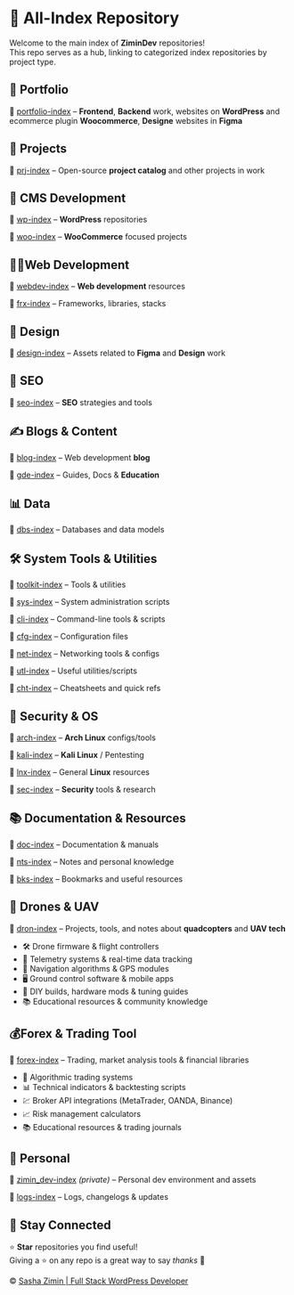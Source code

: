 # 📂 All-Index Repository  

Welcome to the main index of **ZiminDev** repositories!  
This repo serves as a hub, linking to categorized index repositories by project type.

## 💼 Portfolio

🔗 [portfolio-index](https://github.com/zimindev/portfolio-index) – **Frontend**, **Backend** work, websites on **WordPress** and ecommerce plugin **Woocommerce**, **Designe** websites in **Figma**

## 🔨 Projects

🔗 [prj-index](https://github.com/zimindev/prj-index) – Open-source **project catalog** and other projects in work


## 🧩 CMS Development

🔗 [wp-index](https://github.com/zimindev/wp-index) – **WordPress** repositories

🔗 [woo-index](https://github.com/zimindev/woo-index) – **WooCommerce** focused projects


## 👨‍💻Web Development

🔗 [webdev-index](https://github.com/zimindev/webdev-index) – **Web development** resources

🔗 [frx-index](https://github.com/zimindev/frx-index) – Frameworks, libraries, stacks


## 🎨 Design

🔗 [design-index](https://github.com/zimindev/design-index) – Assets related to **Figma** and **Design** work

## 🔎 SEO

🔗 [seo-index](https://github.com/zimindev/seo-index) – **SEO** strategies and tools

## ✍️ Blogs & Content

🔗 [blog-index](https://github.com/zimindev/blog-index) – Web development **blog**

🔗 [gde-index](https://github.com/zimindev/gde-index) – Guides, Docs & **Education**

## 📊 Data

🔗 [dbs-index](https://github.com/zimindev/dbs-index) – Databases and data models

## 🛠️ System Tools & Utilities

🔗 [toolkit-index](https://github.com/zimindev/toolkit-index) – Tools & utilities

🔗 [sys-index](https://github.com/zimindev/sys-index) – System administration scripts

🔗 [cli-index](https://github.com/zimindev/cli-index) – Command-line tools & scripts

🔗 [cfg-index](https://github.com/zimindev/cfg-index) – Configuration files

🔗 [net-index](https://github.com/zimindev/net-index) – Networking tools & configs

🔗 [utl-index](https://github.com/zimindev/utl-index) – Useful utilities/scripts

🔗 [cht-index](https://github.com/zimindev/cht-index) – Cheatsheets and quick refs

## 🔐 Security & OS

🔗 [arch-index](https://github.com/zimindev/arch-index) – **Arch Linux** configs/tools

🔗 [kali-index](https://github.com/zimindev/kali-index) – **Kali Linux** / Pentesting

🔗 [lnx-index](https://github.com/zimindev/lnx-index) – General **Linux** resources

🔗 [sec-index](https://github.com/zimindev/sec-index) – **Security** tools & research

## 📚 Documentation & Resources

🔗 [doc-index](https://github.com/zimindev/doc-index) – Documentation & manuals

🔗 [nts-index](https://github.com/zimindev/nts-index) – Notes and personal knowledge

🔗 [bks-index](https://github.com/zimindev/bks-index) – Bookmarks and useful resources

## 🚁 Drones & UAV

🔗 [dron-index](https://github.com/zimindev/dron-index) – Projects, tools, and notes about **quadcopters** and **UAV tech**
 + 🛠️ Drone firmware & flight controllers
 + 📡 Telemetry systems & real-time data tracking
 + 🧭 Navigation algorithms & GPS modules
 + 🖥️ Ground control software & mobile apps
 + 🧪 DIY builds, hardware mods & tuning guides
 + 📚 Educational resources & community knowledge

## 💰Forex & Trading Tool

🔗 [forex-index](https://github.com/zimindev/forex-index) – Trading, market analysis tools & financial libraries

 + 🤖 Algorithmic trading systems
 + 📊 Technical indicators & backtesting scripts
 + 💹 Broker API integrations (MetaTrader, OANDA, Binance)
 + 📈 Risk management calculators
 + 📚 Educational resources & trading journals

## 🔐 Personal

🔗 [zimin_dev-index](https://github.com/zimindev/zimin_dev-index) *(private)* – Personal dev environment and assets

🔗 [logs-index](https://github.com/zimindev/logs-index) – Logs, changelogs & updates

## 🌟 **Stay Connected** 

⭐ **Star** repositories you find useful!  
Giving a ⭐ on any repo is a great way to say *thanks* 💙

© [Sasha Zimin | Full Stack WordPress Developer](https://github.com/zimindev)
